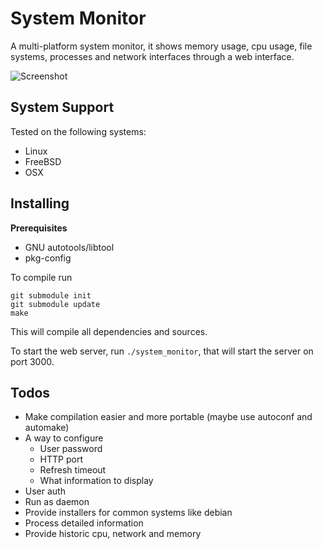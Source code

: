 # System Monitor
A multi-platform system monitor, it shows memory usage, cpu usage, file systems, processes and network interfaces through a web interface.

![Screenshot](http://i.imgur.com/vrCCj2n.png, "Screenshot")

## System Support
Tested on the following systems:
- Linux
- FreeBSD
- OSX

## Installing
__Prerequisites__
- GNU autotools/libtool
- pkg-config

To compile run
```
git submodule init
git submodule update
make
```

This will compile all dependencies and sources.

To start the web server, run `./system_monitor`, that will start the server on port 3000.

## Todos
- Make compilation easier and more portable (maybe use autoconf and automake)
- A way to configure
  - User password
  - HTTP port
  - Refresh timeout
  - What information to display
- User auth
- Run as daemon
- Provide installers for common systems like debian
- Process detailed information
- Provide historic cpu, network and memory
